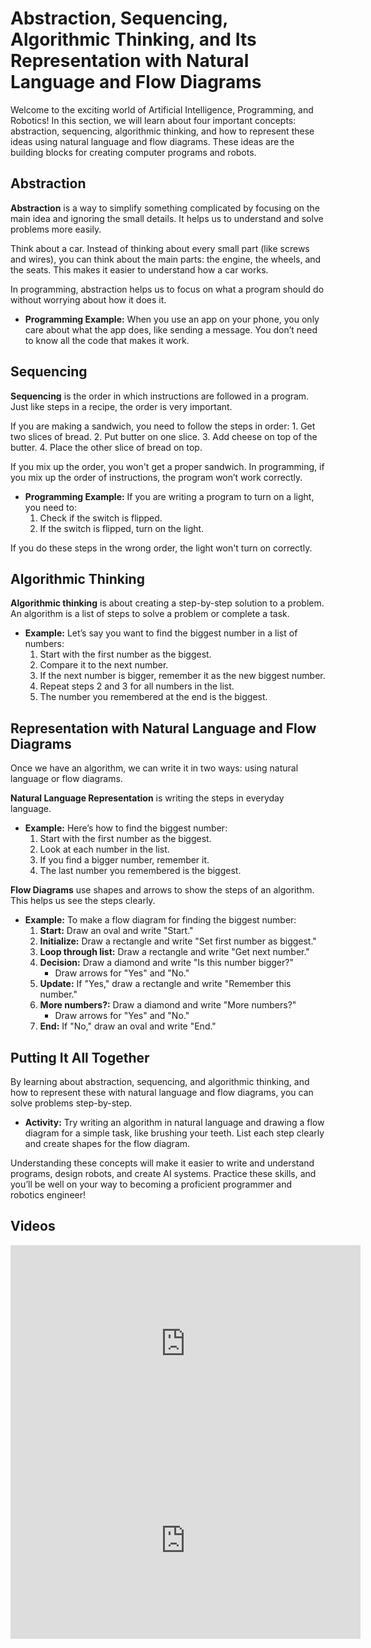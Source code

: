 # Abstraction, Sequencing, Algorithmic Thinking, and Its Representation with Natural Language and Flow Diagrams

Welcome to the exciting world of Artificial Intelligence, Programming, and Robotics! In this section, we will learn about four important concepts: abstraction, sequencing, algorithmic thinking, and how to represent these ideas using natural language and flow diagrams. These ideas are the building blocks for creating computer programs and robots.

## Abstraction

**Abstraction** is a way to simplify something complicated by focusing on the main idea and ignoring the small details. It helps us to understand and solve problems more easily.

<div class="example">Think about a car. Instead of thinking about every small part (like screws and wires), you can think about the main parts: the engine, the wheels, and the seats. This makes it easier to understand how a car works.</div>

In programming, abstraction helps us to focus on what a program should do without worrying about how it does it. 

- **Programming Example:** When you use an app on your phone, you only care about what the app does, like sending a message. You don’t need to know all the code that makes it work.

## Sequencing

**Sequencing** is the order in which instructions are followed in a program. Just like steps in a recipe, the order is very important.


<div class="example">
If you are making a sandwich, you need to follow the steps in order:
1. Get two slices of bread.
2. Put butter on one slice.
3. Add cheese on top of the butter.
4. Place the other slice of bread on top.

If you mix up the order, you won't get a proper sandwich. In programming, if you mix up the order of instructions, the program won’t work correctly.
</div>

- **Programming Example:** If you are writing a program to turn on a light, you need to:
  1. Check if the switch is flipped.
  2. If the switch is flipped, turn on the light.
  
If you do these steps in the wrong order, the light won't turn on correctly.

## Algorithmic Thinking

**Algorithmic thinking** is about creating a step-by-step solution to a problem. An algorithm is a list of steps to solve a problem or complete a task.

- **Example:** Let’s say you want to find the biggest number in a list of numbers:
  1. Start with the first number as the biggest.
  2. Compare it to the next number.
  3. If the next number is bigger, remember it as the new biggest number.
  4. Repeat steps 2 and 3 for all numbers in the list.
  5. The number you remembered at the end is the biggest.

## Representation with Natural Language and Flow Diagrams

Once we have an algorithm, we can write it in two ways: using natural language or flow diagrams.

**Natural Language Representation** is writing the steps in everyday language.

- **Example:** Here’s how to find the biggest number:
  1. Start with the first number as the biggest.
  2. Look at each number in the list.
  3. If you find a bigger number, remember it.
  4. The last number you remembered is the biggest.

**Flow Diagrams** use shapes and arrows to show the steps of an algorithm. This helps us see the steps clearly.

- **Example:** To make a flow diagram for finding the biggest number:
  1. **Start:** Draw an oval and write "Start."
  2. **Initialize:** Draw a rectangle and write "Set first number as biggest."
  3. **Loop through list:** Draw a rectangle and write "Get next number."
  4. **Decision:** Draw a diamond and write "Is this number bigger?"
      - Draw arrows for "Yes" and "No."
  5. **Update:** If "Yes," draw a rectangle and write "Remember this number."
  6. **More numbers?:** Draw a diamond and write "More numbers?"
      - Draw arrows for "Yes" and "No."
  7. **End:** If "No," draw an oval and write "End."

## Putting It All Together

By learning about abstraction, sequencing, and algorithmic thinking, and how to represent these with natural language and flow diagrams, you can solve problems step-by-step.

- **Activity:** Try writing an algorithm in natural language and drawing a flow diagram for a simple task, like brushing your teeth. List each step clearly and create shapes for the flow diagram.

Understanding these concepts will make it easier to write and understand programs, design robots, and create AI systems. Practice these skills, and you’ll be well on your way to becoming a proficient programmer and robotics engineer!

## Videos

<iframe width="560" height="315" src="https://www.youtube.com/embed/jV-7Hy-PF2Q?si=61PDJ7IIRM63qZiH" title="YouTube video player" frameborder="0" allow="accelerometer; autoplay; clipboard-write; encrypted-media; gyroscope; picture-in-picture; web-share" referrerpolicy="strict-origin-when-cross-origin" allowfullscreen></iframe>

<br/>

<iframe width="560" height="315" src="https://www.youtube.com/embed/K3vwRQCfTHc?si=Xql7tBXo5jY8A1IZ" title="YouTube video player" frameborder="0" allow="accelerometer; autoplay; clipboard-write; encrypted-media; gyroscope; picture-in-picture; web-share" referrerpolicy="strict-origin-when-cross-origin" allowfullscreen></iframe>

